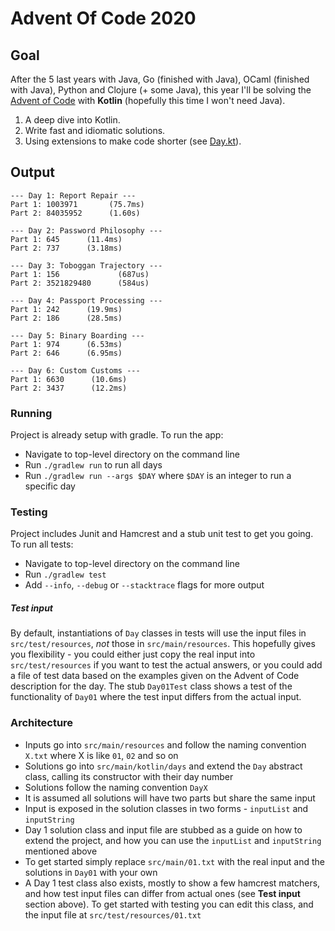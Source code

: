 # Advent Of Code 2020

## Goal

After the 5 last years with Java, Go (finished with Java), OCaml (finished with Java), Python and Clojure (+ some Java), this year I'll be solving the 
[Advent of Code](https://adventofcode.com/2020) with **Kotlin** (hopefully this time I won't need Java). 

1. A deep dive into Kotlin. 
2. Write fast and idiomatic solutions.
3. Using extensions to make code shorter (see [Day.kt](https://github.com/agrison/advent-of-code-2020/blob/master/src/main/kotlin/days/Day.kt)).

## Output

```text
--- Day 1: Report Repair ---
Part 1: 1003971       (75.7ms)
Part 2: 84035952      (1.60s)

--- Day 2: Password Philosophy ---
Part 1: 645      (11.4ms)
Part 2: 737      (3.18ms)

--- Day 3: Toboggan Trajectory ---
Part 1: 156             (687us)
Part 2: 3521829480      (584us)

--- Day 4: Passport Processing ---
Part 1: 242      (19.9ms)
Part 2: 186      (28.5ms)

--- Day 5: Binary Boarding ---
Part 1: 974      (6.53ms)
Part 2: 646      (6.95ms)

--- Day 6: Custom Customs ---
Part 1: 6630      (10.6ms)
Part 2: 3437      (12.2ms)
```

### Running

Project is already setup with gradle. To run the app:

* Navigate to top-level directory on the command line
* Run `./gradlew run` to run all days
* Run `./gradlew run --args $DAY` where `$DAY` is an integer to run a specific day

### Testing

Project includes Junit and Hamcrest and a stub unit test to get you going. To run all tests:

* Navigate to top-level directory on the command line
* Run `./gradlew test`
* Add `--info`, `--debug` or `--stacktrace` flags for more output

##### Test input

By default, instantiations of `Day` classes in tests will use the input files in `src/test/resources`, _not_ those in `src/main/resources`.
This hopefully gives you flexibility - you could either just copy the real input into `src/test/resources` if you want to test
the actual answers, or you could add a file of test data based on the examples given on the Advent of Code description for the day.
The stub `Day01Test` class shows a test of the functionality of `Day01` where the test input differs from the actual input.

### Architecture

* Inputs go into `src/main/resources` and follow the naming convention `X.txt` where X is like `01`, `02` and so on
* Solutions go into `src/main/kotlin/days` and extend the `Day` abstract class, calling its constructor with their day number 
* Solutions follow the naming convention `DayX`
* It is assumed all solutions will have two parts but share the same input
* Input is exposed in the solution classes in two forms - `inputList` and `inputString`
* Day 1 solution class and input file are stubbed as a guide on how to extend the project,
and how you can use the `inputList` and `inputString` mentioned above
* To get started simply replace `src/main/01.txt` with the real input and the solutions in `Day01` with your own
* A Day 1 test class also exists, mostly to show a few hamcrest matchers, and how test input files can differ from actual ones (see **Test input** section above).
To get started with testing you can edit this class, and the input file at `src/test/resources/01.txt`
